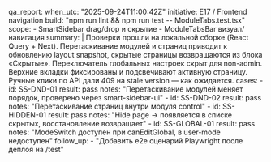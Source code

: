 qa_report:
  when_utc: "2025-09-24T11:00:42Z"
  initiative: E17 / Frontend navigation
  build: "npm run lint && npm run test -- ModuleTabs.test.tsx"
  scope:
    - SmartSidebar drag/drop и скрытие
    - ModuleTabsBar визуал/навигация
  summary: |
    Проверки прошли на локальной сборке (React Query + Next). Перетаскивание модулей и страниц
    приводит к обновлению layout snapshot, скрытые страницы возвращаются из блока «Скрытые».
    Переключатель глобальных настроек скрыт для non-admin. Верхние вкладки фиксированы и подсвечивают
    активную страницу. Ручные клики по API дали 409 на stale version — как ожидается.
  cases:
    - id: SS-DND-01
      result: pass
      notes: "Перетаскивание модулей меняет порядок, проверено через smart-sidebar-ui"
    - id: SS-DND-02
      result: pass
      notes: "Перетаскивание страниц внутри модуля control"
    - id: SS-HIDDEN-01
      result: pass
      notes: "Hide page -> появляется в списке скрытых, восстановление возвращает"
    - id: SS-GLOBAL-01
      result: pass
      notes: "ModeSwitch доступен при canEditGlobal, в user-mode недоступен"
  follow_up:
    - "Добавить e2e сценарий Playwright после деплоя на /test"

